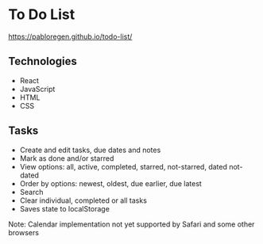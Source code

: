 # To Do List

https://pabloregen.github.io/todo-list/

## Technologies
* React
* JavaScript
* HTML
* CSS

## Tasks
* Create and edit tasks, due dates and notes
* Mark as done and/or starred
* View options: all, active, completed, starred, not-starred, dated not-dated
* Order by options: newest, oldest, due earlier, due latest
* Search
* Clear individual, completed or all tasks
* Saves state to localStorage

Note: Calendar implementation not yet supported by Safari and some other browsers
